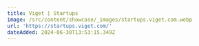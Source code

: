 ```yaml
---
title: Viget | Startups
image: /src/content/showcase/_images/startups.viget.com.webp
url: 'https://startups.viget.com/'
dateAdded: 2024-06-30T13:53:15.349Z
---
```


